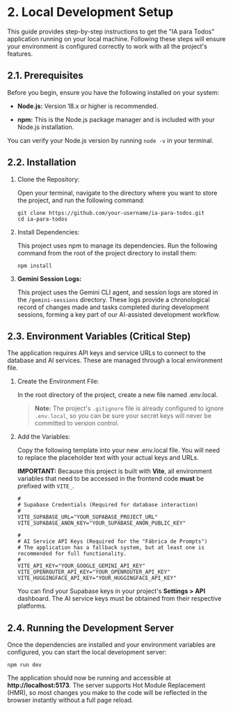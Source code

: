 2\. Local Development Setup
===========================

This guide provides step-by-step instructions to get the "IA para Todos" application running on your local machine. Following these steps will ensure your environment is configured correctly to work with all the project's features.

2.1. Prerequisites
------------------

Before you begin, ensure you have the following installed on your system:

-   **Node.js:** Version 18.x or higher is recommended.

-   **npm:** This is the Node.js package manager and is included with your Node.js installation.

You can verify your Node.js version by running `node -v` in your terminal.

2.2. Installation
-----------------

1.  Clone the Repository:

    Open your terminal, navigate to the directory where you want to store the project, and run the following command:

    ```
    git clone https://github.com/your-username/ia-para-todos.git
    cd ia-para-todos

    ```

2.  Install Dependencies:

    This project uses npm to manage its dependencies. Run the following command from the root of the project directory to install them:

    ```
    npm install

    ```

3.  **Gemini Session Logs:**

    This project uses the Gemini CLI agent, and session logs are stored in the `/gemini-sessions` directory. These logs provide a chronological record of changes made and tasks completed during development sessions, forming a key part of our AI-assisted development workflow.

2.3. Environment Variables (Critical Step)
------------------------------------------

The application requires API keys and service URLs to connect to the database and AI services. These are managed through a local environment file.

1.  Create the Environment File:

    In the root directory of the project, create a new file named .env.local.

    > **Note:** The project's `.gitignore` file is already configured to ignore `.env.local`, so you can be sure your secret keys will never be committed to version control.

2.  Add the Variables:

    Copy the following template into your new .env.local file. You will need to replace the placeholder text with your actual keys and URLs.

    **IMPORTANT:** Because this project is built with **Vite**, all environment variables that need to be accessed in the frontend code **must** be prefixed with `VITE_`.

    ```
    #
    # Supabase Credentials (Required for database interaction)
    #
    VITE_SUPABASE_URL="YOUR_SUPABASE_PROJECT_URL"
    VITE_SUPABASE_ANON_KEY="YOUR_SUPABASE_ANON_PUBLIC_KEY"

    #
    # AI Service API Keys (Required for the "Fábrica de Prompts")
    # The application has a fallback system, but at least one is recommended for full functionality.
    #
    VITE_API_KEY="YOUR_GOOGLE_GEMINI_API_KEY"
    VITE_OPENROUTER_API_KEY="YOUR_OPENROUTER_API_KEY"
    VITE_HUGGINGFACE_API_KEY="YOUR_HUGGINGFACE_API_KEY"

    ```

    You can find your Supabase keys in your project's **Settings > API** dashboard. The AI service keys must be obtained from their respective platforms.

2.4. Running the Development Server
-----------------------------------

Once the dependencies are installed and your environment variables are configured, you can start the local development server:

```
npm run dev

```

The application should now be running and accessible at **http://localhost:5173**. The server supports Hot Module Replacement (HMR), so most changes you make to the code will be reflected in the browser instantly without a full page reload.

